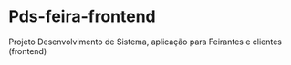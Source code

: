 # Pds-feira-frontend
Projeto Desenvolvimento de Sistema, aplicação para Feirantes e clientes (frontend)
